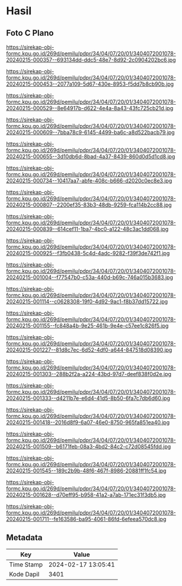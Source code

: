 # Hasil

## Foto C Plano

https://sirekap-obj-formc.kpu.go.id/269d/pemilu/pdpr/34/04/07/20/01/3404072001078-20240215-000357--693134dd-ddc5-48e7-8d92-2c0904202bc6.jpg

https://sirekap-obj-formc.kpu.go.id/269d/pemilu/pdpr/34/04/07/20/01/3404072001078-20240215-000453--2077a109-5d67-430e-8953-f5dd7b8cb90b.jpg

https://sirekap-obj-formc.kpu.go.id/269d/pemilu/pdpr/34/04/07/20/01/3404072001078-20240215-000529--8e64917b-d622-4e4a-8a43-43fc725cb21d.jpg

https://sirekap-obj-formc.kpu.go.id/269d/pemilu/pdpr/34/04/07/20/01/3404072001078-20240215-000609--7bba78c9-6145-4499-ba6c-a8d522bacb79.jpg

https://sirekap-obj-formc.kpu.go.id/269d/pemilu/pdpr/34/04/07/20/01/3404072001078-20240215-000655--3d10db6d-8bad-4a37-8439-860d0d5d1cd8.jpg

https://sirekap-obj-formc.kpu.go.id/269d/pemilu/pdpr/34/04/07/20/01/3404072001078-20240215-000734--10417aa7-abfe-408c-b666-d2020c0ec8e3.jpg

https://sirekap-obj-formc.kpu.go.id/269d/pemilu/pdpr/34/04/07/20/01/3404072001078-20240215-000807--2200ef35-83b3-48db-9259-fca114b2cc88.jpg

https://sirekap-obj-formc.kpu.go.id/269d/pemilu/pdpr/34/04/07/20/01/3404072001078-20240215-000839--614cef11-1ba7-4bc0-a122-48c3ac1dd068.jpg

https://sirekap-obj-formc.kpu.go.id/269d/pemilu/pdpr/34/04/07/20/01/3404072001078-20240215-000925--f3fb0438-5c4d-4adc-9282-f39f3de742f1.jpg

https://sirekap-obj-formc.kpu.go.id/269d/pemilu/pdpr/34/04/07/20/01/3404072001078-20240215-001004--f77547b0-c53a-440d-b69c-746a015b3683.jpg

https://sirekap-obj-formc.kpu.go.id/269d/pemilu/pdpr/34/04/07/20/01/3404072001078-20240215-001114--c0628308-19f0-4d92-9ac1-f8b37dd15722.jpg

https://sirekap-obj-formc.kpu.go.id/269d/pemilu/pdpr/34/04/07/20/01/3404072001078-20240215-001155--fc848a4b-9e25-461b-9e4e-c57ee1c826f5.jpg

https://sirekap-obj-formc.kpu.go.id/269d/pemilu/pdpr/34/04/07/20/01/3404072001078-20240215-001227--81d8c7ec-6d52-4df0-a644-847518d08390.jpg

https://sirekap-obj-formc.kpu.go.id/269d/pemilu/pdpr/34/04/07/20/01/3404072001078-20240215-001303--288b2f2a-a224-43bd-97d7-deef838f0d2e.jpg

https://sirekap-obj-formc.kpu.go.id/269d/pemilu/pdpr/34/04/07/20/01/3404072001078-20240215-001333--d4211b7e-e6d4-41d5-8b50-6fa7c7db6d60.jpg

https://sirekap-obj-formc.kpu.go.id/269d/pemilu/pdpr/34/04/07/20/01/3404072001078-20240215-001418--2016d8f9-6a07-46e0-8750-965fa851ea40.jpg

https://sirekap-obj-formc.kpu.go.id/269d/pemilu/pdpr/34/04/07/20/01/3404072001078-20240215-001509--b6171feb-08a3-4bd2-84c2-c72d08545fdd.jpg

https://sirekap-obj-formc.kpu.go.id/269d/pemilu/pdpr/34/04/07/20/01/3404072001078-20240215-001545--189c2b9b-48f6-467f-8986-20881ff1fc54.jpg

https://sirekap-obj-formc.kpu.go.id/269d/pemilu/pdpr/34/04/07/20/01/3404072001078-20240215-001628--d70eff95-b958-41a2-a7ab-171ec31f3db5.jpg

https://sirekap-obj-formc.kpu.go.id/269d/pemilu/pdpr/34/04/07/20/01/3404072001078-20240215-001711--fe163586-ba95-4061-86fd-6efeea570dc8.jpg


## Metadata

| Key        | Value               |
| ---------- | ------------------- |
| Time Stamp | 2024-02-17 13:05:41 |
| Kode Dapil | 3401                |



